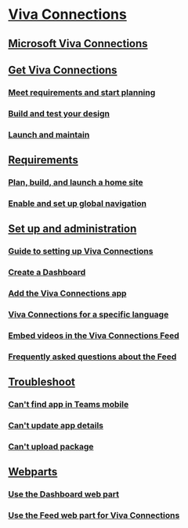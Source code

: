 # [Viva Connections]()
## [Microsoft Viva Connections](viva-connections-overview.md)
## [Get Viva Connections]()
### [Meet requirements and start planning](plan-viva-connections.md)
### [Build and test your design](build-viva-connections.md)
### [Launch and maintain](launch-viva-connections.md)
## [Requirements]()
### [Plan, build, and launch a home site](home-site-plan.md)
### [Enable and set up global navigation](sharepoint-app-bar.md)
## [Set up and administration]()
### [Guide to setting up Viva Connections](guide-to-setting-up-viva-connections.md)
### [Create a Dashboard](create-dashboard.md)
### [Add the Viva Connections app](add-viva-connections-app.md)
### [Viva Connections for a specific language](viva-connections-language.md)
### [Embed videos in the Viva Connections Feed](video-news-links.md)
### [Frequently asked questions about the Feed](faqs-viva-connections-feed.md)
## [Troubleshoot]()
### [Can't find app in Teams mobile](troubleshoot/cant-find-app-in-teams-mobile.md)
### [Can't update app details](troubleshoot/cant-update-app-details.md)
### [Can't upload package](troubleshoot/cant-upload-package.md)
## [Webparts]()
### [Use the Dashboard web part](use-dashboard-web-part-on-home-site.md)
### [Use the Feed web part for Viva Connections](use-feed-web-part-for-viva-connections.md)
